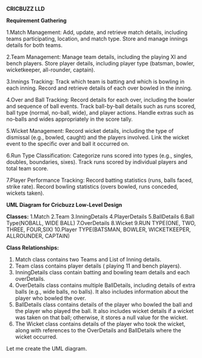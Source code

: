 **CRICBUZZ LLD** 

**Requirement Gathering**

1.Match Management:
Add, update, and retrieve match details, including teams participating, location, and match type.
Store and manage innings details for both teams.

2.Team Management:
Manage team details, including the playing XI and bench players.
Store player details, including player type (batsman, bowler, wicketkeeper, all-rounder, captain).

3.Innings Tracking:
Track which team is batting and which is bowling in each inning.
Record and retrieve details of each over bowled in the inning.

4.Over and Ball Tracking:
Record details for each over, including the bowler and sequence of ball events.
Track ball-by-ball details such as runs scored, ball type (normal, no-ball, wide), and player actions.
Handle extras such as no-balls and wides appropriately in the score tally.

5.Wicket Management:
Record wicket details, including the type of dismissal (e.g., bowled, caught) and the players involved.
Link the wicket event to the specific over and ball it occurred on.

6.Run Type Classification:
Categorize runs scored into types (e.g., singles, doubles, boundaries, sixes).
Track runs scored by individual players and total team score.

7.Player Performance Tracking:
Record batting statistics (runs, balls faced, strike rate).
Record bowling statistics (overs bowled, runs conceded, wickets taken).




**UML Diagram for Cricbuzz Low-Level Design**


**Classes:**
1.Match
2.Team
3.InningDetails
4.PlayerDetails
5.BallDetails
6.Ball Type(NOBALL, WIDE BALL)
7.OverDetails
8.Wicket
9.RUN TYPE(ONE, TWO, THREE, FOUR,SIX)
10.Player TYPE(BATSMAN, BOWLER, WICKETKEEPER, ALLROUNDER, CAPTAIN)

**Class Relationships:**
1. Match class contains two Teams and List of Inning details.
2. Team class contains player details ( playing 11 and bench players).
3. InningDetails class contain batting and bowling team details and each overDetails.
4. OverDetails class contains multiple BallDetails, including details of extra balls (e.g., wide balls, no balls). It also includes information about the player who bowled the over.
5. BallDetails class contains details of the player who bowled the ball and the player who played the ball. It also includes wicket details if a wicket was taken on that ball; otherwise, it stores a null value for the wicket.
6. The Wicket class contains details of the player who took the wicket, along with references to the OverDetails and BallDetails where the wicket occurred.

Let me create the UML diagram.





 
